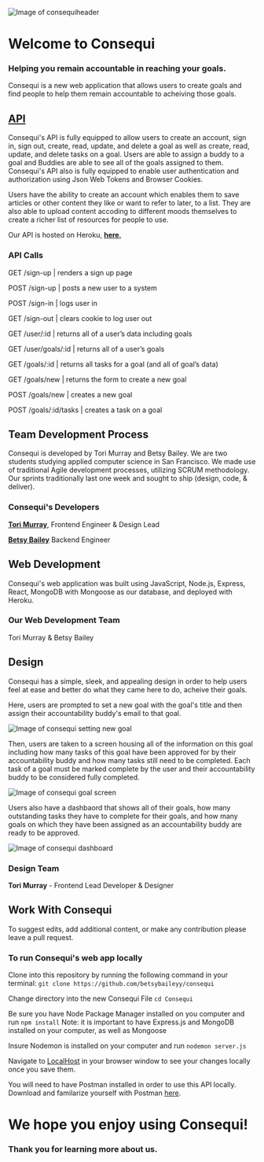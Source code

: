 
![Image of consequiheader](https://i.ibb.co/QCCYF9w/consequi-Header.png)
# Welcome to **Consequi**
### **Helping you remain accountable in reaching your goals.**

Consequi is a new web application that allows users to create goals and find people to help them remain accountable to acheiving those goals.

## [API](https://consequi.herokuapp.com/)

Consequi's API is fully equipped to allow users to create an account, sign in, sign out, create, read, update, and delete a goal as well as create, read, update, and delete tasks on a goal. Users are able to assign a buddy to a goal and Buddies are able to see all of the goals assigned to them. Consequi's API also is fully equipped to enable user authentication and authorization using Json Web Tokens and Browser Cookies.



Users have the ability to create an account which enables them to save articles or other content they like or want to refer to later, to a list. They are also able to upload content accoding to different moods themselves to create a richer list of resources for people to use.

Our API is hosted on Heroku, [**here**.](https://consequi.herokuapp.com/)

### API Calls
GET /sign-up | renders a sign up page

POST /sign-up | posts a new user to a system

POST /sign-in | logs user in

GET /sign-out | clears cookie to log user out

GET /user/:id | returns all of a user’s data including goals

GET /user/goals/:id | returns all of a user’s goals

GET /goals/:id | returns all tasks for a goal (and all of goal’s data)

GET /goals/new | returns the form to create a new goal

POST /goals/new | creates a new goal

POST /goals/:id/tasks | creates a task on a goal


## Team Development Process
Consequi is developed by Tori Murray and Betsy Bailey. We are two students studying applied computer science in San Francisco. We made use of traditional Agile development processes, utilizing SCRUM methodology. Our sprints traditionally last one week and sought to ship (design, code, & deliver).
### Consequi's Developers
[**Tori Murray**](https://www.makeschool.com/portfolio/victoria), Frontend Engineer & Design Lead

[**Betsy Bailey**](https://www.makeschool.com/portfolio/Betsy-Bailey) Backend Engineer


## Web Development
Consequi's web application was built using JavaScript, Node.js, Express, React, MongoDB with Mongoose as our database, and deployed with Heroku.

### Our Web Development Team
Tori Murray & Betsy Bailey

## Design
Consequi has a simple, sleek, and appealing design in order to help users feel at ease and better do what they came here to do, acheive their goals.

Here, users are prompted to set a new goal with the goal's title and then assign their accountability buddy's email to that goal.

![Image of consequi setting new goal](https://i.ibb.co/MSfHyhZ/Screen-Shot-2019-03-26-at-2-01-12-PM.png)

Then, users are taken to a screen housing all of the information on this goal including how many tasks of this goal have been approved for by their accountability buddy and how many tasks still need to be completed. Each task of a goal must be marked complete by the user and their accountability buddy to be considered fully completed.

![Image of consequi goal screen](https://i.ibb.co/q17vYmN/Screen-Shot-2019-03-26-at-2-01-20-PM.png)

Users also have a dashbaord that shows all of their goals, how many outstanding tasks they have to complete for their goals, and how many goals on which they have been assigned as an accountability buddy are ready to be approved.

![Image of consequi dashboard](https://i.ibb.co/wCf3Mj3/Screen-Shot-2019-03-26-at-2-01-30-PM.png)

### Design Team
**Tori Murray** -  Frontend Lead Developer & Designer

## Work With Consequi
To suggest edits, add additional content, or make any contribution please leave a pull request.

### To run Consequi's web app locally
Clone into this repository by running the following command in your terminal:
`git clone https://github.com/betsybaileyy/consequi`

Change directory into the new Consequi File
`cd Consequi`

Be sure you have Node Package Manager installed on you computer and run
`npm install`
Note: it is important to have Express.js and MongoDB installed on your computer, as well as Mongoose

Insure Nodemon is installed on your computer and run
`nodemon server.js`

Navigate to [LocalHost](http://localhost:3000/) in your browser window to see your changes locally once you save them.

You will need to have Postman installed in order to use this API locally. Download and familarize yourself with Postman [here](https://www.getpostman.com/).


# We hope you enjoy using Consequi!
### Thank you for learning more about us.
